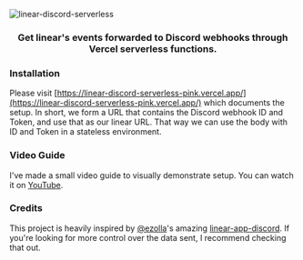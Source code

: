 ![linear-discord-serverless](./docs/banner.jpg)

<h3 align="center">Get linear's events forwarded to Discord webhooks through Vercel serverless functions.</h3>

### Installation

Please visit [https://linear-discord-serverless-pink.vercel.app/](https://linear-discord-serverless-pink.vercel.app/) which documents the setup. In short, we form a URL that contains the Discord webhook ID and Token, and use that as our linear URL. That way we can use the body with ID and Token in a stateless environment.

### Video Guide

I've made a small video guide to visually demonstrate setup. You can watch it on [YouTube](https://youtu.be/QgDt8yUnQcA).

### Credits

This project is heavily inspired by [@ezolla](https://github.com/ezolla)'s amazing [linear-app-discord](https://github.com/ezolla/linear-app-discord). If you're looking for more control over the data sent, I recommend checking that out.
